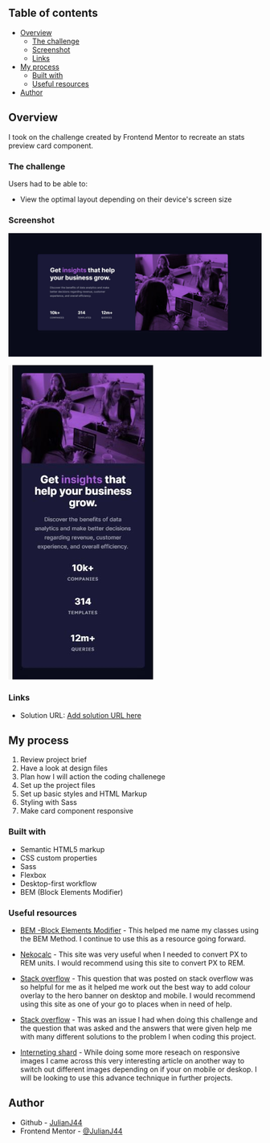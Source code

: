 ## Table of contents

- [Overview](#overview)
  - [The challenge](#the-challenge)
  - [Screenshot](#screenshot)
  - [Links](#links)
- [My process](#my-process)
  - [Built with](#built-with)
  - [Useful resources](#useful-resources)
- [Author](#author)

## Overview

I took on the challenge created by Frontend Mentor to recreate an stats preview card component.

### The challenge

Users had to be able to:

- View the optimal layout depending on their device's screen size

### Screenshot

![Stats Preview Card Component - Desktop](/design/solution/stats_preview_card_desktop.jpg)

![Stats Preview Card Component - Mobile](/design/solution/stats_preview_card_mobile.jpg)

### Links

- Solution URL: [Add solution URL here](https://your-solution-url.com)

## My process

1. Review project brief
2. Have a look at design files
3. Plan how I will action the coding challenege
4. Set up the project files
5. Set up basic styles and HTML Markup
6. Styling with Sass
7. Make card component responsive

### Built with

- Semantic HTML5 markup
- CSS custom properties
- Sass
- Flexbox
- Desktop-first workflow
- BEM (Block Elements Modifier)

### Useful resources

- [BEM -Block Elements Modifier](http://getbem.com/) - This helped me name my classes using the BEM Method. I continue to use this as a resource going forward.

- [Nekocalc](https://nekocalc.com/px-to-rem-converter) - This site was very useful when I needed to convert PX to REM units. I would recommend using this site to convert PX to REM.

- [Stack overflow](https://stackoverflow.com/questions/36679649/how-to-add-a-color-overlay-to-a-background-image/36679903) - This question that was posted on stack overflow was so helpful for me as it helped me work out the best way to add colour overlay to the hero banner on desktop and mobile. I would recommend using this site as one of your go to places when in need of help.

- [Stack overflow](https://stackoverflow.com/questions/28966158/changing-image-depending-on-mobile-or-desktop-html-css/28966485) - This was an issue I had when doing this challenge and the question that was asked and the answers that were given help me with many different solutions to the problem I when coding this project.

- [Interneting shard](https://www.internetingishard.com/html-and-css/responsive-images/) - While doing some more reseach on responsive images I came across this very interesting article on another way to switch out different images depending on if your on mobile or deskop. I will be looking to use this advance technique in further projects.

## Author

- Github - [JulianJ44](https://github.com/JulianJ44)
- Frontend Mentor - [@JulianJ44](https://www.frontendmentor.io/profile/JulianJ44/)
